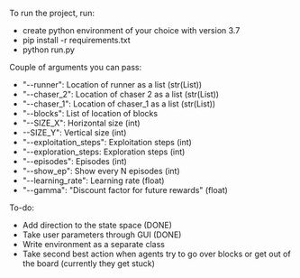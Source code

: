 To run the project, run:
- create python environment of your choice with version 3.7
- pip install -r requirements.txt
- python run.py

Couple of arguments you can pass:
- "--runner": Location of runner as a list (str(List)) 
- "--chaser_2": Location of chaser 2 as a list (str(List))
- "--chaser_1": Location of chaser_1 as a list (str(List))
- "--blocks": List of location of blocks
- "--SIZE_X": Horizontal size (int)
- --SIZE_Y": Vertical size (int)
- "--exploitation_steps": Exploitation steps (int)
- "--exploration_steps: Exploration steps (int)
- "--episodes": Episodes (int)
- "--show_ep": Show every N episodes (int)
- "--learning_rate": Learning rate (float)
- "--gamma": "Discount factor for future rewards" (float)
 
To-do:
- Add direction to the state space (DONE)
- Take user parameters through GUI (DONE)
- Write environment as a separate class
- Take second best action when agents try to go over blocks or get out of the board (currently they get stuck)


